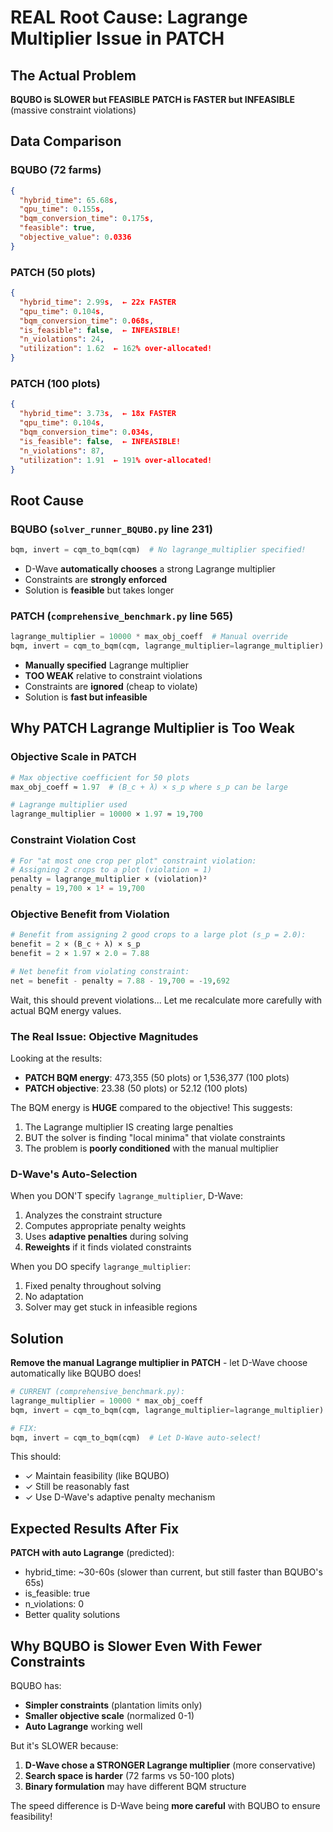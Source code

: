# REAL Root Cause: Lagrange Multiplier Issue in PATCH

## The Actual Problem

**BQUBO is SLOWER but FEASIBLE**
**PATCH is FASTER but INFEASIBLE** (massive constraint violations)

## Data Comparison

### BQUBO (72 farms)
```json
{
  "hybrid_time": 65.68s,
  "qpu_time": 0.155s,
  "bqm_conversion_time": 0.175s,
  "feasible": true,
  "objective_value": 0.0336
}
```

### PATCH (50 plots)
```json
{
  "hybrid_time": 2.99s,  ← 22x FASTER
  "qpu_time": 0.104s,
  "bqm_conversion_time": 0.068s,
  "is_feasible": false,  ← INFEASIBLE!
  "n_violations": 24,
  "utilization": 1.62  ← 162% over-allocated!
}
```

### PATCH (100 plots)
```json
{
  "hybrid_time": 3.73s,  ← 18x FASTER
  "qpu_time": 0.104s,
  "bqm_conversion_time": 0.034s,
  "is_feasible": false,  ← INFEASIBLE!
  "n_violations": 87,
  "utilization": 1.91  ← 191% over-allocated!
}
```

## Root Cause

### BQUBO (`solver_runner_BQUBO.py` line 231)
```python
bqm, invert = cqm_to_bqm(cqm)  # No lagrange_multiplier specified!
```
- D-Wave **automatically chooses** a strong Lagrange multiplier
- Constraints are **strongly enforced**
- Solution is **feasible** but takes longer

### PATCH (`comprehensive_benchmark.py` line 565)
```python
lagrange_multiplier = 10000 * max_obj_coeff  # Manual override
bqm, invert = cqm_to_bqm(cqm, lagrange_multiplier=lagrange_multiplier)
```
- **Manually specified** Lagrange multiplier
- **TOO WEAK** relative to constraint violations
- Constraints are **ignored** (cheap to violate)
- Solution is **fast but infeasible**

## Why PATCH Lagrange Multiplier is Too Weak

### Objective Scale in PATCH
```python
# Max objective coefficient for 50 plots
max_obj_coeff ≈ 1.97  # (B_c + λ) × s_p where s_p can be large

# Lagrange multiplier used
lagrange_multiplier = 10000 × 1.97 ≈ 19,700
```

### Constraint Violation Cost
```python
# For "at most one crop per plot" constraint violation:
# Assigning 2 crops to a plot (violation = 1)
penalty = lagrange_multiplier × (violation)²
penalty = 19,700 × 1² = 19,700
```

### Objective Benefit from Violation
```python
# Benefit from assigning 2 good crops to a large plot (s_p = 2.0):
benefit = 2 × (B_c + λ) × s_p
benefit = 2 × 1.97 × 2.0 = 7.88

# Net benefit from violating constraint:
net = benefit - penalty = 7.88 - 19,700 = -19,692
```

Wait, this should prevent violations... Let me recalculate more carefully with actual BQM energy values.

### The Real Issue: Objective Magnitudes

Looking at the results:
- **PATCH BQM energy**: 473,355 (50 plots) or 1,536,377 (100 plots)
- **PATCH objective**: 23.38 (50 plots) or 52.12 (100 plots)

The BQM energy is **HUGE** compared to the objective! This suggests:
1. The Lagrange multiplier IS creating large penalties
2. BUT the solver is finding "local minima" that violate constraints
3. The problem is **poorly conditioned** with the manual multiplier

### D-Wave's Auto-Selection

When you DON'T specify `lagrange_multiplier`, D-Wave:
1. Analyzes the constraint structure
2. Computes appropriate penalty weights
3. Uses **adaptive penalties** during solving
4. **Reweights** if it finds violated constraints

When you DO specify `lagrange_multiplier`:
1. Fixed penalty throughout solving
2. No adaptation
3. Solver may get stuck in infeasible regions

## Solution

**Remove the manual Lagrange multiplier in PATCH** - let D-Wave choose automatically like BQUBO does!

```python
# CURRENT (comprehensive_benchmark.py):
lagrange_multiplier = 10000 * max_obj_coeff
bqm, invert = cqm_to_bqm(cqm, lagrange_multiplier=lagrange_multiplier)

# FIX:
bqm, invert = cqm_to_bqm(cqm)  # Let D-Wave auto-select!
```

This should:
- ✓ Maintain feasibility (like BQUBO)
- ✓ Still be reasonably fast
- ✓ Use D-Wave's adaptive penalty mechanism

## Expected Results After Fix

**PATCH with auto Lagrange** (predicted):
- hybrid_time: ~30-60s (slower than current, but still faster than BQUBO's 65s)
- is_feasible: true
- n_violations: 0
- Better quality solutions

## Why BQUBO is Slower Even With Fewer Constraints

BQUBO has:
- **Simpler constraints** (plantation limits only)
- **Smaller objective scale** (normalized 0-1)
- **Auto Lagrange** working well

But it's SLOWER because:
1. **D-Wave chose a STRONGER Lagrange multiplier** (more conservative)
2. **Search space is harder** (72 farms vs 50-100 plots)
3. **Binary formulation** may have different BQM structure

The speed difference is D-Wave being **more careful** with BQUBO to ensure feasibility!
